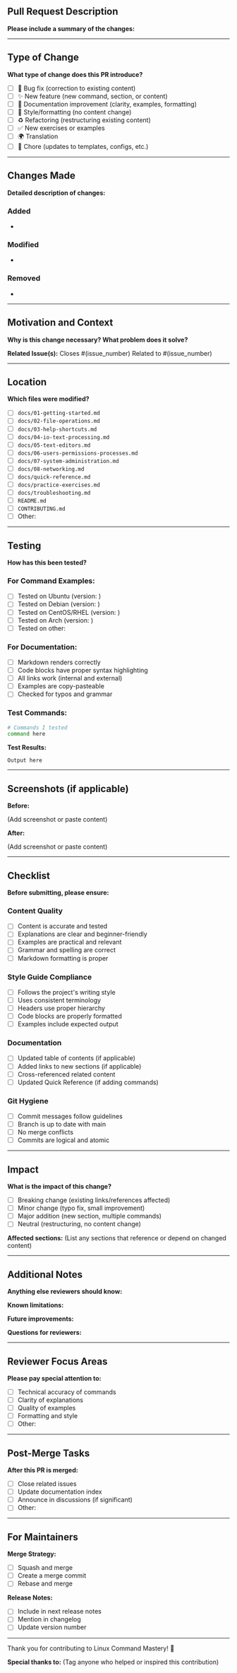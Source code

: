 ## Pull Request Description

**Please include a summary of the changes:**

---

## Type of Change

**What type of change does this PR introduce?**

- [ ] 🐛 Bug fix (correction to existing content)
- [ ] ✨ New feature (new command, section, or content)
- [ ] 📝 Documentation improvement (clarity, examples, formatting)
- [ ] 🎨 Style/formatting (no content change)
- [ ] ♻️ Refactoring (restructuring existing content)
- [ ] ✅ New exercises or examples
- [ ] 🌍 Translation
- [ ] 🔧 Chore (updates to templates, configs, etc.)

---

## Changes Made

**Detailed description of changes:**

### Added

-

### Modified

-

### Removed

-

---

## Motivation and Context

**Why is this change necessary? What problem does it solve?**

**Related Issue(s):**
Closes #(issue_number)
Related to #(issue_number)

---

## Location

**Which files were modified?**

- [ ] `docs/01-getting-started.md`
- [ ] `docs/02-file-operations.md`
- [ ] `docs/03-help-shortcuts.md`
- [ ] `docs/04-io-text-processing.md`
- [ ] `docs/05-text-editors.md`
- [ ] `docs/06-users-permissions-processes.md`
- [ ] `docs/07-system-administration.md`
- [ ] `docs/08-networking.md`
- [ ] `docs/quick-reference.md`
- [ ] `docs/practice-exercises.md`
- [ ] `docs/troubleshooting.md`
- [ ] `README.md`
- [ ] `CONTRIBUTING.md`
- [ ] Other:

---

## Testing

**How has this been tested?**

### For Command Examples:

- [ ] Tested on Ubuntu (version: )
- [ ] Tested on Debian (version: )
- [ ] Tested on CentOS/RHEL (version: )
- [ ] Tested on Arch (version: )
- [ ] Tested on other:

### For Documentation:

- [ ] Markdown renders correctly
- [ ] Code blocks have proper syntax highlighting
- [ ] All links work (internal and external)
- [ ] Examples are copy-pasteable
- [ ] Checked for typos and grammar

### Test Commands:

```bash
# Commands I tested
command here
```

**Test Results:**

```
Output here
```

---

## Screenshots (if applicable)

**Before:**

(Add screenshot or paste content)

**After:**

(Add screenshot or paste content)

---

## Checklist

**Before submitting, please ensure:**

### Content Quality

- [ ] Content is accurate and tested
- [ ] Explanations are clear and beginner-friendly
- [ ] Examples are practical and relevant
- [ ] Grammar and spelling are correct
- [ ] Markdown formatting is proper

### Style Guide Compliance

- [ ] Follows the project's writing style
- [ ] Uses consistent terminology
- [ ] Headers use proper hierarchy
- [ ] Code blocks are properly formatted
- [ ] Examples include expected output

### Documentation

- [ ] Updated table of contents (if applicable)
- [ ] Added links to new sections (if applicable)
- [ ] Cross-referenced related content
- [ ] Updated Quick Reference (if adding commands)

### Git Hygiene

- [ ] Commit messages follow guidelines
- [ ] Branch is up to date with main
- [ ] No merge conflicts
- [ ] Commits are logical and atomic

---

## Impact

**What is the impact of this change?**

- [ ] Breaking change (existing links/references affected)
- [ ] Minor change (typo fix, small improvement)
- [ ] Major addition (new section, multiple commands)
- [ ] Neutral (restructuring, no content change)

**Affected sections:**
(List any sections that reference or depend on changed content)

---

## Additional Notes

**Anything else reviewers should know:**

**Known limitations:**

**Future improvements:**

**Questions for reviewers:**

---

## Reviewer Focus Areas

**Please pay special attention to:**

- [ ] Technical accuracy of commands
- [ ] Clarity of explanations
- [ ] Quality of examples
- [ ] Formatting and style
- [ ] Other:

---

## Post-Merge Tasks

**After this PR is merged:**

- [ ] Close related issues
- [ ] Update documentation index
- [ ] Announce in discussions (if significant)
- [ ] Other:

---

## For Maintainers

**Merge Strategy:**

- [ ] Squash and merge
- [ ] Create a merge commit
- [ ] Rebase and merge

**Release Notes:**

- [ ] Include in next release notes
- [ ] Mention in changelog
- [ ] Update version number

---

Thank you for contributing to Linux Command Mastery! 🎉

**Special thanks to:**
(Tag anyone who helped or inspired this contribution)
